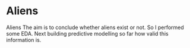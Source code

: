 # Aliens
Aliens
The aim is to conclude whether aliens exist or not.
So I performed some EDA.
Next building predictive modelling so far how valid this information is.
